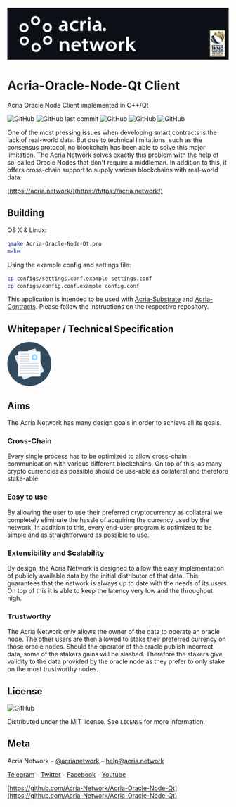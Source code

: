 ![Header](img/New%20Project.png)

# Acria-Oracle-Node-Qt Client

Acria Oracle Node Client implemented in C++/Qt

![GitHub](https://img.shields.io/github/license/Acria-Network/acria-substrate)
![GitHub last commit](https://img.shields.io/github/last-commit/Acria-Network/Acria-Oracle-Node-Qt)
![GitHub](https://img.shields.io/badge/Qt-v5.15-brightgreen)
![GitHub](https://img.shields.io/badge/OS-Linux%2FMacOS%2FWindows-brightgreen)
![GitHub](https://badgen.net/twitter/follow/acrianetwork)

One of the most pressing issues when developing smart contracts is the lack of real-world data. But due to technical limitations, such as the consensus protocol, no blockchain has been able to solve this major limitation. The Acria Network solves exactly this problem with the help of so-called Oracle Nodes that don't require a middleman. In addition to this, it offers cross-chain support to supply various blockchains with real-world data.

[https://acria.network/](https://https://acria.network/)

## Building

OS X & Linux:

```sh
qmake Acria-Oracle-Node-Qt.pro
make
```

Using the example config and settings file:

```sh
cp configs/settings.conf.example settings.conf
cp configs/config.conf.example config.conf
```

This application is intended to be used with [Acria-Substrate](https://github.com/Acria-Network/acria-substrate) and [Acria-Contracts](https://github.com/Acria-Network/Acria-Contracts). Please follow the instructions on the respective repository.

## Whitepaper / Technical Specification

<a href="https://acria.network/whitepaper" target="_blank"><img src="img/documents-document.svg" width="100" height="100" /></a>

## Aims

The Acria Network has many design goals in order to achieve all its goals.

### Cross-Chain

Every single process has to be optimized to allow cross-chain communication with various different blockchains. On top of this, as many crypto currencies as possible should be use-able as collateral and therefore stake-able.

### Easy to use

By allowing the user to use their preferred cryptocurrency as collateral we completely eliminate the hassle of acquiring the currency used by the network. In addition to this, every end-user program is optimized to be simple and as straightforward as possible to use.

### Extensibility and Scalability

By design, the Acria Network is designed to allow the easy implementation of publicly available data by the initial distributor of that data. This guarantees that the network is always up to date with the needs of its users. On top of this it is able to keep the latency very low and the throughput high.

### Trustworthy

The Acria Network only allows the owner of the data to operate an oracle node. The other users are then allowed to stake their preferred currency on those oracle nodes. Should the operator of the oracle publish incorrect data, some of the stakers gains will be slashed. Therefore the stakers give validity to the data provided by the oracle node as they prefer to only stake on the most trustworthy nodes.

## License

![GitHub](https://img.shields.io/github/license/Acria-Network/acria-substrate)

Distributed under the MIT license. See ``LICENSE`` for more information.


## Meta

Acria Network – [@acrianetwork](https://twitter.com/acrianetwork) – help@acria.network

[Telegram](https://t.me/acria_network) - [Twitter](https://twitter.com/acrianetwork) - [Facebook](https://www.facebook.com/Acria-102161605171826) - [Youtube](https://www.youtube.com/channel/UCCoP1eb6cGd7XTq0sAqP7cg)

[https://github.com/Acria-Network/Acria-Oracle-Node-Qt](https://github.com/Acria-Network/Acria-Oracle-Node-Qt)
